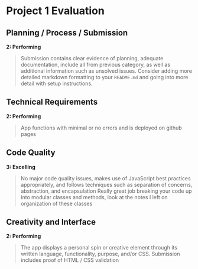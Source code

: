 # Project 1 Evaluation

## Planning / Process / Submission
**2: Performing**
>Submission contains clear evidence of planning, adequate documentation, include all from previous category, as well as additional information such as unsolved issues.
>Consider adding more detailed markdown formatting to your `README.md` and going into more detail with setup instructions.

## Technical Requirements
**2: Performing**
>App functions with minimal or no errors and is deployed on github pages

## Code Quality
**3: Excelling**
>No major code quality issues, makes use of JavaScript best practices appropriately, and follows techniques such as separation of concerns, abstraction, and encapsulation
>Really great job breaking your code up into modular classes and methods, look at the notes
I left on organization of these classes

## Creativity and Interface
**2: Performing**
>The app displays a personal spin or creative element through its written language, functionality, purpose, and/or CSS. Submission includes proof of HTML / CSS validation
